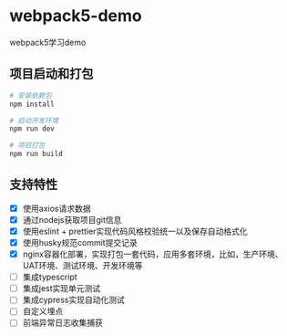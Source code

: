 # webpack5-demo

webpack5学习demo

## 项目启动和打包

```bash
# 安装依赖包
npm install

# 启动开发环境
npm run dev

# 项目打包
npm run build
```

## 支持特性

- [x] 使用axios请求数据
- [x] 通过nodejs获取项目git信息
- [x] 使用eslint + prettier实现代码风格校验统一以及保存自动格式化
- [x] 使用husky规范commit提交记录
- [x] nginx容器化部署，实现打包一套代码，应用多套环境，比如，生产环境、UAT环境、测试环境、开发环境等
- [ ] 集成typescript
- [ ] 集成jest实现单元测试
- [ ] 集成cypress实现自动化测试
- [ ] 自定义埋点
- [ ] 前端异常日志收集捕获
